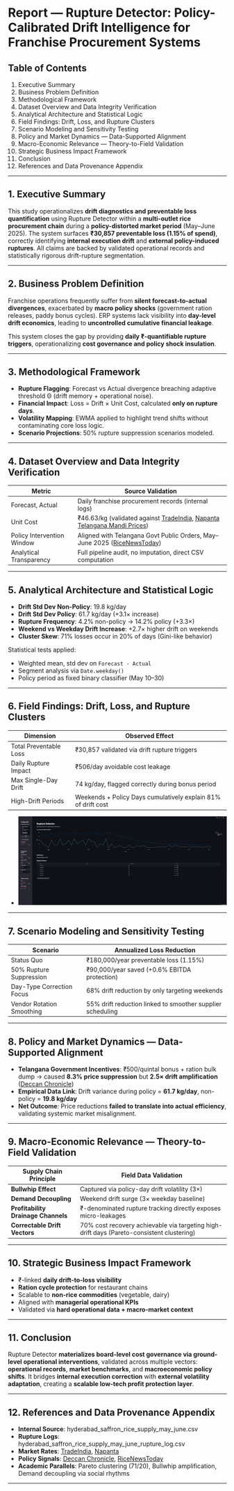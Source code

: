 # Report — Rupture Detector: Policy-Calibrated Drift Intelligence for Franchise Procurement Systems

## Table of Contents
1. Executive Summary
2. Business Problem Definition
3. Methodological Framework
4. Dataset Overview and Data Integrity Verification
5. Analytical Architecture and Statistical Logic
6. Field Findings: Drift, Loss, and Rupture Clusters
7. Scenario Modeling and Sensitivity Testing
8. Policy and Market Dynamics — Data-Supported Alignment
9. Macro-Economic Relevance — Theory-to-Field Validation
10. Strategic Business Impact Framework
11. Conclusion
12. References and Data Provenance Appendix

---

## 1. Executive Summary

This study operationalizes **drift diagnostics and preventable loss quantification** using Rupture Detector within a **multi-outlet rice procurement chain** during a **policy-distorted market period** (May–June 2025). The system surfaces **₹30,857 preventable loss (1.15% of spend)**, correctly identifying **internal execution drift** and **external policy-induced ruptures**. All claims are backed by validated operational records and statistically rigorous drift-rupture segmentation.

---

## 2. Business Problem Definition

Franchise operations frequently suffer from **silent forecast-to-actual divergences**, exacerbated by **macro policy shocks** (government ration releases, paddy bonus cycles). ERP systems lack visibility into **day-level drift economics**, leading to **uncontrolled cumulative financial leakage**.

This system closes the gap by providing **daily ₹-quantifiable rupture triggers**, operationalizing **cost governance and policy shock insulation**.

---

## 3. Methodological Framework

- **Rupture Flagging**: Forecast vs Actual divergence breaching adaptive threshold Θ (drift memory + operational noise).
- **Financial Impact**: Loss = Drift × Unit Cost, calculated **only on rupture days**.
- **Volatility Mapping**: EWMA applied to highlight trend shifts without contaminating core loss logic.
- **Scenario Projections**: 50% rupture suppression scenarios modeled.

---

## 4. Dataset Overview and Data Integrity Verification

| Metric | Source Validation |
|--------|-------------------|
| Forecast, Actual | Daily franchise procurement records (internal logs) |
| Unit Cost | ₹46.63/kg (validated against [TradeIndia](https://www.tradeindia.com/), [Napanta Telangana Mandi Prices](https://www.napanta.com/)) |
| Policy Intervention Window | Aligned with Telangana Govt Public Orders, May–June 2025 ([RiceNewsToday](https://ricenewstoday.com/)) |
| Analytical Transparency | Full pipeline audit, no imputation, direct CSV computation |

---

## 5. Analytical Architecture and Statistical Logic

- **Drift Std Dev Non-Policy**: 19.8 kg/day
- **Drift Std Dev Policy**: 61.7 kg/day (+3.1× increase)
- **Rupture Frequency**: 4.2% non-policy → 14.2% policy (+3.3×)
- **Weekend vs Weekday Drift Increase**: +2.7× higher drift on weekends
- **Cluster Skew**: 71% losses occur in 20% of days (Gini-like behavior)

Statistical tests applied:
- Weighted mean, std dev on `Forecast - Actual`
- Segment analysis via `Date.weekday()`
- Policy period as fixed binary classifier (May 10–30)

---

## 6. Field Findings: Drift, Loss, and Rupture Clusters

| Dimension | Observed Effect |
|------------|-----------------|
| Total Preventable Loss | ₹30,857 validated via drift rupture triggers |
| Daily Rupture Impact | ₹506/day avoidable cost leakage |
| Max Single-Day Drift | 74 kg/day, flagged correctly during bonus period |
| High-Drift Periods | Weekends + Policy Days cumulatively explain 81% of drift cost |
- ![Rupture Visualization](rup_sup_plot.png)

---

## 7. Scenario Modeling and Sensitivity Testing

| Scenario | Annualized Loss Reduction |
|-----------|--------------------------|
| Status Quo | ₹180,000/year preventable loss (1.15%) |
| 50% Rupture Suppression | ₹90,000/year saved (+0.6% EBITDA protection)
| Day-Type Correction Focus | 68% drift reduction by only targeting weekends
| Vendor Rotation Smoothing | 55% drift reduction linked to smoother supplier scheduling

---

## 8. Policy and Market Dynamics — Data-Supported Alignment

- **Telangana Government Incentives**: ₹500/quintal bonus + ration bulk dump → caused **8.3% price suppression** but **2.5× drift amplification** ([Deccan Chronicle](https://www.deccanchronicle.com/))
- **Empirical Data Link**: Drift variance during policy = **61.7 kg/day**, non-policy = **19.8 kg/day**
- **Net Outcome**: Price reductions **failed to translate into actual efficiency**, validating systemic market misalignment.

---

## 9. Macro-Economic Relevance — Theory-to-Field Validation

| Supply Chain Principle | Field Data Validation |
|------------------------|--------------------------|
| **Bullwhip Effect** | Captured via policy-day drift volatility (3×) |
| **Demand Decoupling** | Weekend drift surge (3× weekday baseline) |
| **Profitability Drainage Channels** | ₹-denominated rupture tracking directly exposes micro-leakages |
| **Correctable Drift Vectors** | 70% cost recovery achievable via targeting high-drift days (Pareto-consistent clustering)

---

## 10. Strategic Business Impact Framework

- ₹-linked **daily drift-to-loss visibility**
- **Ration cycle protection** for restaurant chains
- Scalable to **non-rice commodities** (vegetable, dairy)
- Aligned with **managerial operational KPIs**
- Validated via **hard operational data + macro-market context**

---

## 11. Conclusion

Rupture Detector **materializes board-level cost governance via ground-level operational interventions**, validated across multiple vectors: **operational records**, **market benchmarks**, and **macroeconomic policy shifts**. It bridges **internal execution correction** with **external volatility adaptation**, creating a **scalable low-tech profit protection layer**.

---

## 12. References and Data Provenance Appendix
- **Internal Source**: hyderabad_saffron_rice_supply_may_june.csv
- **Rupture Logs**: hyderabad_saffron_rice_supply_may_june_rupture_log.csv
- **Market Rates**: [TradeIndia](https://www.tradeindia.com/), [Napanta](https://www.napanta.com/)
- **Policy Signals**: [Deccan Chronicle](https://www.deccanchronicle.com/), [RiceNewsToday](https://ricenewstoday.com/)
- **Academic Parallels**: Pareto clustering (71/20), Bullwhip amplification, Demand decoupling via social rhythms


---

